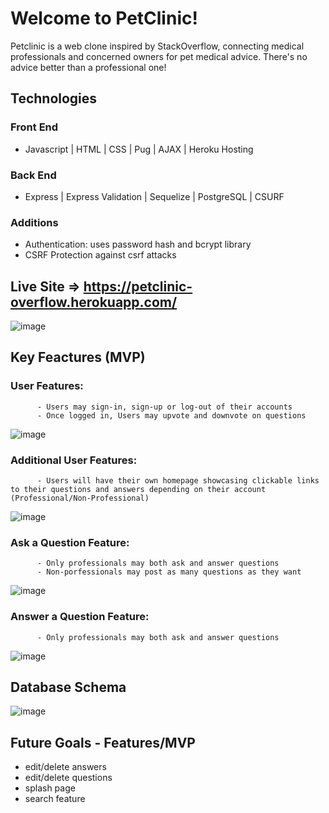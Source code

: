 # Welcome to PetClinic!

Petclinic is a web clone inspired by StackOverflow, connecting medical professionals and concerned owners for pet medical advice.  There's no advice better than a professional one!


## Technologies
  ### Front End
  - Javascript | HTML | CSS | Pug | AJAX | Heroku Hosting
  ### Back End
  - Express | Express Validation | Sequelize | PostgreSQL | CSURF 
  ### Additions
  - Authentication: uses password hash and bcrypt library
  - CSRF Protection against csrf attacks
 
 
## Live Site => https://petclinic-overflow.herokuapp.com/
  ![image](https://user-images.githubusercontent.com/78452452/129511518-7fd22f94-7032-4ed1-9f37-5649952de87c.png)

 
## Key Feactures (MVP)
   ### User Features: 
          - Users may sign-in, sign-up or log-out of their accounts
          - Once logged in, Users may upvote and downvote on questions
   ![image](https://user-images.githubusercontent.com/78452452/129512148-33ebf9b5-0e59-4982-9129-58a6eff26779.png)


   ### Additional User Features: 
          - Users will have their own homepage showcasing clickable links to their questions and answers depending on their account (Professional/Non-Professional)
   ![image](https://user-images.githubusercontent.com/78452452/129511762-b855ae18-0141-45a3-aef6-7f9670247bb7.png)  
   
   ### Ask a Question Feature: 
          - Only professionals may both ask and answer questions
          - Non-porfessionals may post as many questions as they want
   ![image](https://user-images.githubusercontent.com/78452452/129512016-3faf06b0-4273-4c97-94bf-5f5e267484d1.png)

   ### Answer a Question Feature: 
          - Only professionals may both ask and answer questions
   ![image](https://user-images.githubusercontent.com/78452452/129512102-24da0ce4-c1b0-41ad-bb58-68ba1df0edc4.png)

## Database Schema
   ![image](https://user-images.githubusercontent.com/78452452/129505233-ad6e9c41-8763-4965-82f4-367c6560d125.png)


## Future Goals - Features/MVP
  - edit/delete answers
  - edit/delete questions
  - splash page
  - search feature


